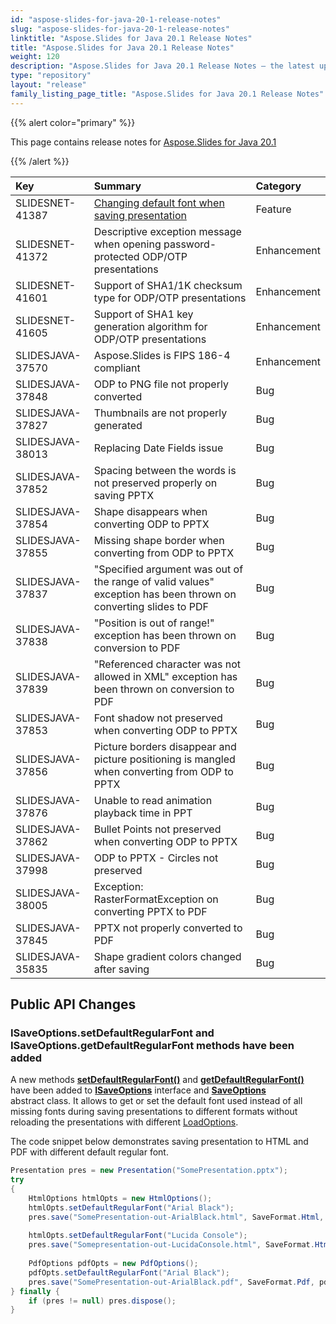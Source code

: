 ```yaml
---
id: "aspose-slides-for-java-20-1-release-notes"
slug: "aspose-slides-for-java-20-1-release-notes"
linktitle: "Aspose.Slides for Java 20.1 Release Notes"
title: "Aspose.Slides for Java 20.1 Release Notes"
weight: 120
description: "Aspose.Slides for Java 20.1 Release Notes – the latest updates and fixes."
type: "repository"
layout: "release"
family_listing_page_title: "Aspose.Slides for Java 20.1 Release Notes"
---
```


{{% alert color="primary" %}} 

This page contains release notes for [Aspose.Slides for Java 20.1](https://releases.aspose.com/java/repo/com/aspose/aspose-slides/20.1/)

{{% /alert %}} 

|**Key**|**Summary**|**Category**|
| :- | :- | :- |
|SLIDESNET-41387|[Changing default font when saving presentation](https://docs.aspose.com/slides/java/default-fonts/)|Feature|
|SLIDESNET-41372|Descriptive exception message when opening password-protected ODP/OTP presentations|Enhancement|
|SLIDESNET-41601|Support of SHA1/1K checksum type for ODP/OTP presentations|Enhancement|
|SLIDESNET-41605|Support of SHA1 key generation algorithm for ODP/OTP presentations|Enhancement|
|SLIDESJAVA-37570|Aspose.Slides is FIPS 186-4 compliant|Enhancement|
|SLIDESJAVA-37848|ODP to PNG file not properly converted|Bug|
|SLIDESJAVA-37827|Thumbnails are not properly generated|Bug|
|SLIDESJAVA-38013|Replacing Date Fields issue|Bug|
|SLIDESJAVA-37852|Spacing between the words is not preserved properly on saving PPTX|Bug|
|SLIDESJAVA-37854|Shape disappears when converting ODP to PPTX|Bug|
|SLIDESJAVA-37855|Missing shape border when converting from ODP to PPTX|Bug|
|SLIDESJAVA-37837|"Specified argument was out of the range of valid values" exception has been thrown on converting slides to PDF|Bug|
|SLIDESJAVA-37838|"Position is out of range!" exception has been thrown on conversion to PDF|Bug|
|SLIDESJAVA-37839|"Referenced character was not allowed in XML" exception has been thrown on conversion to PDF|Bug|
|SLIDESJAVA-37853|Font shadow not preserved when converting ODP to PPTX|Bug|
|SLIDESJAVA-37856|Picture borders disappear and picture positioning is mangled when converting from ODP to PPTX|Bug|
|SLIDESJAVA-37876|Unable to read animation playback time in PPT|Bug|
|SLIDESJAVA-37862|Bullet Points not preserved when converting ODP to PPTX|Bug|
|SLIDESJAVA-37998|ODP to PPTX - Circles not preserved|Bug|
|SLIDESJAVA-38005|Exception: RasterFormatException on converting PPTX to PDF|Bug|
|SLIDESJAVA-37845|PPTX not properly converted to PDF|Bug|
|SLIDESJAVA-35835|Shape gradient colors changed after saving|Bug|
## **Public API Changes**
### **ISaveOptions.setDefaultRegularFont and ISaveOptions.getDefaultRegularFont methods have been added**
A new methods [**setDefaultRegularFont()**](https://reference.aspose.com/slides/java/com.aspose.slides/ISaveOptions#setDefaultRegularFont-java.lang.String-) and [**getDefaultRegularFont()**](https://reference.aspose.com/slides/java/com.aspose.slides/ISaveOptions#getDefaultRegularFont--) have been added to [**ISaveOptions**](https://reference.aspose.com/slides/java/com.aspose.slides/ISaveOptions) interface and [**SaveOptions**](https://reference.aspose.com/slides/java/com.aspose.slides/SaveOptions) abstract class.
It allows to get or set the default font used instead of all missing fonts during saving presentations to different formats without reloading the presentations with different [LoadOptions](https://reference.aspose.com/slides/java/com.aspose.slides/LoadOptions).

The code snippet below demonstrates saving presentation to HTML and PDF with different default regular font.

``` java
Presentation pres = new Presentation("SomePresentation.pptx");
try
{
    HtmlOptions htmlOpts = new HtmlOptions();
    htmlOpts.setDefaultRegularFont("Arial Black");
    pres.save("SomePresentation-out-ArialBlack.html", SaveFormat.Html, htmlOpts);
	
    htmlOpts.setDefaultRegularFont("Lucida Console");
    pres.save("Somepresentation-out-LucidaConsole.html", SaveFormat.Html, htmlOpts);
	
    PdfOptions pdfOpts = new PdfOptions();
    pdfOpts.setDefaultRegularFont("Arial Black");
    pres.save("SomePresentation-out-ArialBlack.pdf", SaveFormat.Pdf, pdfOpts);
} finally {
    if (pres != null) pres.dispose();
}
```
